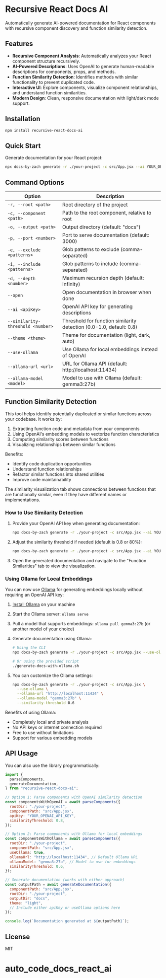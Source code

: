 # Recursive React Docs AI

Automatically generate AI-powered documentation for React components with recursive component discovery and function similarity detection.

## Features

- **Recursive Component Analysis**: Automatically analyzes your React component structure recursively.
- **AI-Powered Descriptions**: Uses OpenAI to generate human-readable descriptions for components, props, and methods.
- **Function Similarity Detection**: Identifies methods with similar functionality to prevent duplicated code.
- **Interactive UI**: Explore components, visualize component relationships, and understand function similarities.
- **Modern Design**: Clean, responsive documentation with light/dark mode support.

## Installation

```bash
npm install recursive-react-docs-ai
```

## Quick Start

Generate documentation for your React project:

```bash
npx docs-by-zach generate -r ./your-project -c src/App.jsx --ai YOUR_OPENAI_API_KEY
```

## Command Options

| Option                            | Description                                                         |
| --------------------------------- | ------------------------------------------------------------------- |
| `-r, --root <path>`               | Root directory of the project                                       |
| `-c, --component <path>`          | Path to the root component, relative to root                        |
| `-o, --output <path>`             | Output directory (default: "docs")                                  |
| `-p, --port <number>`             | Port to serve documentation (default: 3000)                         |
| `-e, --exclude <patterns>`        | Glob patterns to exclude (comma-separated)                          |
| `-i, --include <patterns>`        | Glob patterns to include (comma-separated)                          |
| `-d, --depth <number>`            | Maximum recursion depth (default: Infinity)                         |
| `--open`                          | Open documentation in browser when done                             |
| `--ai <apiKey>`                   | OpenAI API key for generating descriptions                          |
| `--similarity-threshold <number>` | Threshold for function similarity detection (0.0-1.0, default: 0.8) |
| `--theme <theme>`                 | Theme for documentation (light, dark, auto)                         |
| `--use-ollama`                    | Use Ollama for local embeddings instead of OpenAI                   |
| `--ollama-url <url>`              | URL for Ollama API (default: http://localhost:11434)                |
| `--ollama-model <model>`          | Model to use with Ollama (default: gemma3:27b)                      |

## Function Similarity Detection

This tool helps identify potentially duplicated or similar functions across your codebase. It works by:

1. Extracting function code and metadata from your components
2. Using OpenAI's embedding models to vectorize function characteristics
3. Computing similarity scores between functions
4. Visualizing relationships between similar functions

Benefits:

- Identify code duplication opportunities
- Understand function relationships
- Refactor similar functions into shared utilities
- Improve code maintainability

The similarity visualization tab shows connections between functions that are functionally similar, even if they have different names or implementations.

### How to Use Similarity Detection

1. Provide your OpenAI API key when generating documentation:

   ```bash
   npx docs-by-zach generate -r ./your-project -c src/App.jsx --ai YOUR_OPENAI_API_KEY
   ```

2. Adjust the similarity threshold if needed (default is 0.8 or 80%):

   ```bash
   npx docs-by-zach generate -r ./your-project -c src/App.jsx --ai YOUR_OPENAI_API_KEY --similarity-threshold 0.7
   ```

3. Open the generated documentation and navigate to the "Function Similarities" tab to view the visualization.

### Using Ollama for Local Embeddings

You can now use [Ollama](https://ollama.ai) for generating embeddings locally without requiring an OpenAI API key:

1. [Install Ollama](https://ollama.ai/download) on your machine
2. Start the Ollama server: `ollama serve`
3. Pull a model that supports embeddings: `ollama pull gemma3:27b` (or another model of your choice)
4. Generate documentation using Ollama:

   ```bash
   # Using the CLI
   npx docs-by-zach generate -r ./your-project -c src/App.jsx --use-ollama

   # Or using the provided script
   ./generate-docs-with-ollama.sh
   ```

5. You can customize the Ollama settings:

   ```bash
   npx docs-by-zach generate -r ./your-project -c src/App.jsx \
     --use-ollama \
     --ollama-url "http://localhost:11434" \
     --ollama-model "gemma3:27b" \
     --similarity-threshold 0.6
   ```

Benefits of using Ollama:

- Completely local and private analysis
- No API keys or internet connection required
- Free to use without limitations
- Support for various embedding models

## API Usage

You can also use the library programmatically:

```javascript
import {
  parseComponents,
  generateDocumentation,
} from "recursive-react-docs-ai";

// Option 1: Parse components with OpenAI similarity detection
const componentsWithOpenAI = await parseComponents({
  rootDir: "./your-project",
  componentPath: "src/App.jsx",
  apiKey: "YOUR_OPENAI_API_KEY",
  similarityThreshold: 0.8,
});

// Option 2: Parse components with Ollama for local embeddings
const componentsWithOllama = await parseComponents({
  rootDir: "./your-project",
  componentPath: "src/App.jsx",
  useOllama: true,
  ollamaUrl: "http://localhost:11434", // Default Ollama URL
  ollamaModel: "gemma3:27b", // Model to use for embeddings
  similarityThreshold: 0.6,
});

// Generate documentation (works with either approach)
const outputPath = await generateDocumentation({
  componentPath: "src/App.jsx",
  rootDir: "./your-project",
  outputDir: "docs",
  theme: "light",
  // Include either apiKey or useOllama options here
});

console.log(`Documentation generated at ${outputPath}`);
```

## License

MIT

# auto_code_docs_react_ai
